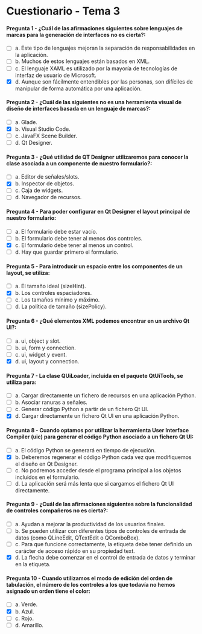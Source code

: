 # Cuestionario - Tema 3

#### Pregunta 1 - ¿Cuál de las afirmaciones siguientes sobre lenguajes de marcas para la generación de interfaces no es cierta?:
- [ ] a. Este tipo de lenguajes mejoran la separación de responsabilidades en la aplicación.
- [ ] b. Muchos de estos lenguajes están basados en XML.
- [ ] c. El lenguaje XAML es utilizado por la mayoría de tecnologías de interfaz de usuario de Microsoft.
- [X] d. Aunque son fácilmente entendibles por las personas, son difíciles de manipular de forma automática por una aplicación.

#### Pregunta 2 - ¿Cuál de las siguientes no es una herramienta visual de diseño de interfaces basada en un lenguaje de marcas?:
- [ ] a. Glade.
- [X] b. Visual Studio Code.
- [ ] c. JavaFX Scene Builder.
- [ ] d. Qt Designer.

#### Pregunta 3 - ¿Qué utilidad de QT Designer utilizaremos para conocer la clase asociada a un componente de nuestro formulario?:
- [ ] a. Editor de señales/slots.
- [X] b. Inspector de objetos.
- [ ] c. Caja de widgets.
- [ ] d. Navegador de recursos.

#### Pregunta 4 - Para poder configurar en Qt Designer el layout principal de nuestro formulario:
- [ ] a. El formulario debe estar vacío.
- [ ] b. El formulario debe tener al menos dos controles.
- [X] c. El formulario debe tener al menos un control.
- [ ] d. Hay que guardar primero el formulario.

#### Pregunta 5 - Para introducir un espacio entre los componentes de un layout, se utiliza:
- [ ] a. El tamaño ideal (sizeHint).
- [X] b. Los controles espaciadores.
- [ ] c. Los tamaños mínimo y máximo.
- [ ] d. La política de tamaño (sizePolicy).

#### Pregunta 6 - ¿Qué elementos XML podemos encontrar en un archivo Qt UI?:
- [ ] a. ui, object y slot.
- [ ] b. ui, form y connection.
- [ ] c. ui, widget y event.
- [X] d. ui, layout y connection.

#### Pregunta 7 - La clase QUiLoader, incluida en el paquete QtUiTools, se utiliza para:
- [ ] a. Cargar directamente un fichero de recursos en una aplicación Python.
- [ ] b. Asociar ranuras a señales.
- [ ] c. Generar código Python a partir de un fichero Qt UI.
- [X] d. Cargar directamente un fichero Qt UI en una aplicación Python.

#### Pregunta 8 - Cuando optamos por utilizar la herramienta User Interface Compiler (uic) para generar el código Python asociado a un fichero Qt UI:
- [ ] a. El código Python se generará en tiempo de ejecución.
- [X] b. Deberemos regenerar el código Python cada vez que modifiquemos el diseño en Qt Designer.
- [ ] c. No podremos acceder desde el programa principal a los objetos incluidos en el formulario.
- [ ] d. La aplicación será más lenta que si cargamos el fichero Qt UI directamente.

#### Pregunta 9 - ¿Cuál de las afirmaciones siguientes sobre la funcionalidad de controles compañeros no es cierta?:
- [ ] a. Ayudan a mejorar la productividad de los usuarios finales.
- [ ] b. Se pueden utilizar con diferentes tipos de controles de entrada de datos (como QLineEdit, QTextEdit o QComboBox).
- [ ] c. Para que funcione correctamente, la etiqueta debe tener definido un carácter de acceso rápido en su propiedad text.
- [X] d. La flecha debe comenzar en el control de entrada de datos y terminar en la etiqueta.

#### Pregunta 10 - Cuando utilizamos el modo de edición del orden de tabulación, el número de los controles a los que todavía no hemos asignado un orden tiene el color:

- [ ] a. Verde.
- [X] b. Azul.
- [ ] c. Rojo.
- [ ] d. Amarillo.